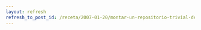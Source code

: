 ```yaml
---
layout: refresh
refresh_to_post_id: /receta/2007-01-20/montar-un-repositorio-trivial-de-paquetes-debian
---
```

